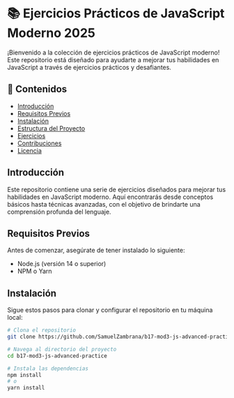# 📚 Ejercicios Prácticos de JavaScript Moderno 2025

¡Bienvenido a la colección de ejercicios prácticos de JavaScript moderno! Este repositorio está diseñado para ayudarte a mejorar tus habilidades en JavaScript a través de ejercicios prácticos y desafiantes.

## 🚀 Contenidos

- [Introducción](#introducción)
- [Requisitos Previos](#requisitos-previos)
- [Instalación](#instalación)
- [Estructura del Proyecto](#estructura-del-proyecto)
- [Ejercicios](#ejercicios)
- [Contribuciones](#contribuciones)
- [Licencia](#licencia)

## Introducción

Este repositorio contiene una serie de ejercicios diseñados para mejorar tus habilidades en JavaScript moderno. Aquí encontrarás desde conceptos básicos hasta técnicas avanzadas, con el objetivo de brindarte una comprensión profunda del lenguaje.

## Requisitos Previos

Antes de comenzar, asegúrate de tener instalado lo siguiente:

- Node.js (versión 14 o superior)
- NPM o Yarn

## Instalación

Sigue estos pasos para clonar y configurar el repositorio en tu máquina local:

```bash
# Clona el repositorio
git clone https://github.com/SamuelZambrana/b17-mod3-js-advanced-practice.git

# Navega al directorio del proyecto
cd b17-mod3-js-advanced-practice

# Instala las dependencias
npm install
# o
yarn install
